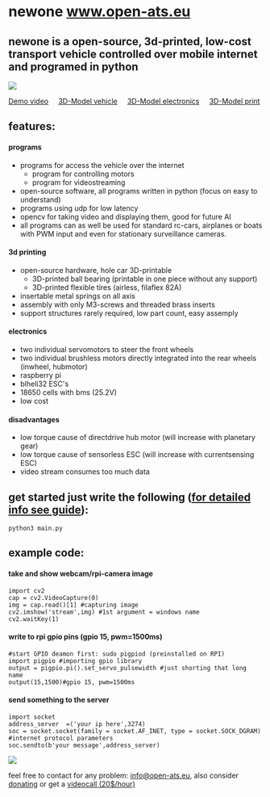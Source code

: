 # newone www.open-ats.eu
## newone is a open-source, 3d-printed, low-cost transport vehicle controlled over mobile internet and programed in python

<img src="https://www.open-ats.eu/linking/github.png">

[Demo video](https://www.youtube.com/watch?v=fuw2pRNdg8U) &nbsp;&nbsp;&nbsp;
[3D-Model vehicle](https://www.openats.it/3dmodel_main.html) &nbsp;&nbsp;&nbsp;
[3D-Model electronics](https://www.openats.it/3dmodel_elec.html) &nbsp;&nbsp;&nbsp;
[3D-Model print](https://www.openats.it/3dmodel_print.html)

## features:
#### programs
- programs for access the vehicle over the internet 
  - program for controlling motors
  - program for videostreaming
- open-source software, all programs written in python (focus on easy to understand)
- programs using udp for low latency
- opencv for taking video and displaying them, good for future AI 
- all programs can as well be used for standard rc-cars, airplanes or boats <br /> with PWM input and even for stationary surveillance cameras.

#### 3d printing
- open-source hardware, hole car 3D-printable
  - 3D-printed ball bearing (printable in one piece without any support)
  - 3D-printed flexible tires (airless, filaflex 82A)
- insertable metal springs on all axis
- assembly with only M3-screws and threaded brass inserts
- support structures rarely required, low part count, easy assemply

#### electronics
- two individual servomotors to steer the front wheels
- two individual brushless motors directly integrated into the rear wheels 
  (inwheel, hubmotor)
- raspberry pi
- blheli32 ESC's
- 18650 cells with bms (25.2V)
- low cost

#### disadvantages
- low torque cause of directdrive hub motor (will increase with planetary gear)
- low torque cause of sensorless ESC (will increase with currentsensing ESC)
- video stream consumes too much data
## get started just write the following ([for detailed info see guide](https://github.com/Open-ATS-Github/Newone/blob/main/002_programs/001_guide.txt)):
```
python3 main.py
```

## example code:
#### take and show webcam/rpi-camera image
```
import cv2
cap = cv2.VideoCapture(0)
img = cap.read()[1] #capturing image
cv2.imshow('stream',img) #1st argument = windows name
cv2.waitKey(1)
```
#### write to rpi gpio pins (gpio 15, pwm=1500ms)
```
#start GPIO deamon first: sudo pigpiod (preinstalled on RPI)
import pigpio #importing gpio library 
output = pigpio.pi().set_servo_pulsewidth #just shorting that long name
output(15,1500)#gpio 15, pwm=1500ms
```
#### send something to the server
```
import socket
address_server	=('your ip here',3274)
soc = socket.socket(family = socket.AF_INET, type = socket.SOCK_DGRAM) #internet protocol parameters
soc.sendto(b'your message',address_server)
```
<img src="https://www.open-ats.eu/3dfiles/print.jpg">

feel free to contact for any problem: info@open-ats.eu, also consider [donating](https://www.open-ats.eu/donate.html) or get a 
[videocall (20$/hour)](https://www.open-ats.eu/contact.html)
